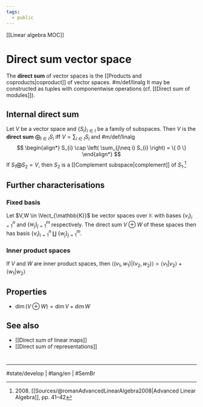 ```yaml
---
tags:
  - public
---
```

[[Linear algebra MOC]]
# Direct sum vector space

The **direct sum** of vector spaces is the [[Products and coproducts|coproduct]] of vector spaces. #m/def/linalg 
It may be constructed as tuples with componentwise operations (cf. [[Direct sum of modules]]).

## Internal direct sum

Let $V$ be a vector space and $\{ S_{i} \}_{i \in I}$ be a family of subspaces.
Then $V$ is the **direct sum** $\bigoplus_{i\in I} S_{i}$ iff $V = \sum_{i \in I}S_{i}$ and #m/def/linalg 
$$
\begin{align*}
S_{i} \cap \left( \sum_{j\neq i} S_{i} \right) = \{ 0 \}
\end{align*}
$$
If $S_{1} \bigoplus S_{2} = V$, then $S_{2}$ is a [[Complement subspace|complement]] of $S_{1}$.[^2008]

[^2008]: 2008\. [[Sources/@romanAdvancedLinearAlgebra2008|Advanced Linear Algebra]], pp. 41–42

## Further characterisations

### Fixed basis

Let $V,W \in \Vect_{\mathbb{K}}$ be vector spaces over $\mathbb{K}$ with bases $\{ v_{i} \}_{i=1}^n$ and $\{ w_{j} \}_{j=1}^m$ respectively.
The direct sum $V \oplus W$ of these spaces then has basis $\{ v_{i} \}_{i=1}^n \amalg \{ w_{j} \}_{j=1}^m$.

### Inner product spaces

 If $V$ and $W$ are inner product spaces, then $\langle (v_{1},w_{1}) | (v_{2},w_{2}) \rangle = \langle v_{1}|v_{2} \rangle + \langle w_{1}|w_{2} \rangle$

## Properties

- $\dim(V \oplus W) = \dim V + \dim W$



## See also

- [[Direct sum of linear maps]]
- [[Direct sum of representations]]

#
---
#state/develop | #lang/en | #SemBr
